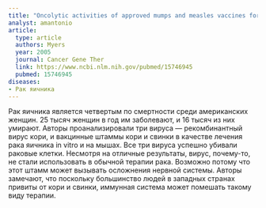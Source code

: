 ```yaml
---
title: "Oncolytic activities of approved mumps and measles vaccines for therapy of ovarian cancer"
analyst: amantonio
article:
  type: article
  authors: Myers
  year: 2005
  journal: Cancer Gene Ther
  link: https://www.ncbi.nlm.nih.gov/pubmed/15746945
  pubmed: 15746945
diseases:
- Рак яичника
---
```


Рак яичника является четвертым по смертности среди американских женщин. 25 тысяч женщин в год им заболевают, и 16 тысяч из них умирают. Авторы проанализировали три вируса — рекомбинантный вирус кори, и вакцинные штаммы кори и свинки в качестве лечения рака яичника in vitro и на мышах. Все три вируса успешно убивали раковые клетки. Несмотря на отличные результаты, вирус, почему-то, не стали использовать в обычной терапии рака. Возможно потому что этот штамм может вызывать осложнения нервной системы.
Авторы замечают, что поскольку большинство людей в западных странах привиты от кори и свинки, иммунная система может помешать такому виду терапии.
